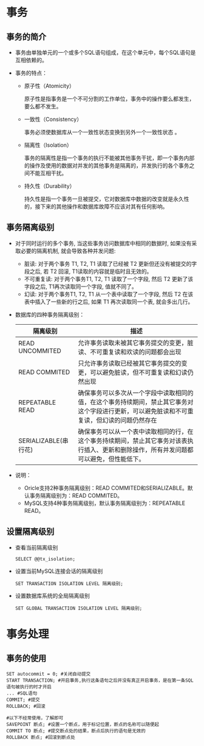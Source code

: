 # 事务

## 事务的简介

* 事务由单独单元的一个或多个SQL语句组成，在这个单元中，每个SQL语句是互相依赖的。

* 事务的特点：

  * 原子性（Atomicity）

    原子性是指事务是一个不可分割的工作单位，事务中的操作要么都发生，要么都不发生。

  * 一致性（Consistency）

    事务必须使数据库从一个一致性状态变换到另外一个一致性状态 。

  * 隔离性（Isolation）

    事务的隔离性是指一个事务的执行不能被其他事务干扰，即一个事务内部的操作及使用的数据对并发的其他事务是隔离的，并发执行的各个事务之间不能互相干扰。

  * 持久性（Durability）

    持久性是指一个事务一旦被提交，它对数据库中数据的改变就是永久性的，接下来的其他操作和数据库故障不应该对其有任何影响。

## 事务隔离级别

* 对于同时运行的多个事务, 当这些事务访问数据库中相同的数据时, 如果没有采取必要的隔离机制, 就会导致各种并发问题: 
  * 脏读: 对于两个事务 T1, T2, T1 读取了已经被 T2 更新但还没有被提交的字段之后, 若 T2 回滚, T1读取的内容就是临时且无效的。
  * 不可重复读: 对于两个事务T1, T2, T1 读取了一个字段, 然后 T2 更新了该字段之后, T1再次读取同一个字段, 值就不同了。
  * 幻读: 对于两个事务T1, T2, T1 从一个表中读取了一个字段, 然后 T2 在该表中插入了一些新的行之后, 如果 T1 再次读取同一个表, 就会多出几行。

* 数据库的四种事务隔离级别：

  | 隔离级别             | 描述                                                         |
  | -------------------- | ------------------------------------------------------------ |
  | READ UNCOMMITED      | 允许事务读取未被其它事务提交的变更，脏读、不可重复读和欢读的问题都会出现 |
  | READ COMMITED        | 只允许事务读取已经被其它事务提交的变更，可以避免脏读，但不可重复读和幻读仍然出现 |
  | REPEATABLE READ      | 确保事务可以多次从一个字段中读取相同的值，在这个事务持续期间，禁止其它事务对这个字段进行更新，可以避免脏读和不可重复读，但幻读的问题仍然存在 |
  | SERIALIZABLE(串行花) | 确保事务可以从一个表中读取相同的行，在这个事务持续期间，禁止其它事务对该表执行插入、更新和删除操作，所有并发问题都可以避免，但性能低下。 |

* 说明：
  * Oricle支持2种事务隔离级别：READ COMMITED和SERIALIZABLE。默认事务隔离级别为：READ COMMITED。
  * MySQL支持4种事务隔离级别，默认事务隔离级别为：REPEATABLE READ。

## 设置隔离级别

* 查看当前隔离级别

  ```mysql
  SELECT @@tx_isolation;
  ```

* 设置当前MySQL连接会话的隔离级别

  ```mysql
  SET TRANSACTION ISOLATION LEVEL 隔离级别;
  ```

* 设置数据库系统的全局隔离级别

  ```mysql
  SET GLOBAL TRANSACTION ISOLATION LEVEL 隔离级别;
  ```

# 事务处理

## 事务的使用

```mysql
SET autocommit = 0; #关闭自动提交
START TRANSACTION; #开启事务,执行这条语句之后并没有真正开启事务，是在第一条SQL语句被执行的时才开启
... #SQL语句
COMMIT; #提交
ROLLBACK; #回滚

#以下不经常使用，了解即可 
SAVEPOINT 断点; #设置一个断点，用于标记位置，断点的名称可以随便起
COMMIT TO 断点; #提交断点处的结果，断点后执行的语句是无效的
ROLLBACK 断点; #回滚到断点处
```